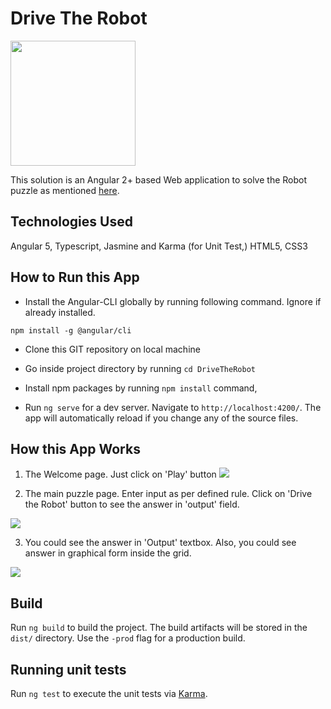 # Drive The Robot
<img src="../master/src/assets/robot_logo.jpg" width="200px"/>

This solution is an Angular 2+ based Web application to solve the Robot puzzle as mentioned [here](https://github.com/meetgaurang/DriveTheRobot/blob/master/PROBLEM-STATEMENT.md).

## Technologies Used

Angular 5, Typescript, Jasmine and Karma (for Unit Test,) HTML5, CSS3

## How to Run this App

* Install the Angular-CLI globally by running following command. Ignore if already installed.

`npm install -g @angular/cli`

* Clone this GIT repository on local machine

* Go inside project directory by running `cd DriveTheRobot`

* Install npm packages by running `npm install` command,

* Run `ng serve` for a dev server. Navigate to `http://localhost:4200/`. The app will automatically reload if you change any of the source files.

## How this App Works

1) The Welcome page. Just click on 'Play' button
![](../master/src/assets/screenshot/welcome.png)

2) The main puzzle page. Enter input as per defined rule. Click on 'Drive the Robot' button to see the answer in 'output' field.

![](../master/src/assets/screenshot/Input.png)

3) You could see the answer in 'Output' textbox. Also, you could see answer in graphical form inside the grid.

![](../master/src/assets/screenshot/output.png)

## Build

Run `ng build` to build the project. The build artifacts will be stored in the `dist/` directory. Use the `-prod` flag for a production build.

## Running unit tests

Run `ng test` to execute the unit tests via [Karma](https://karma-runner.github.io).
